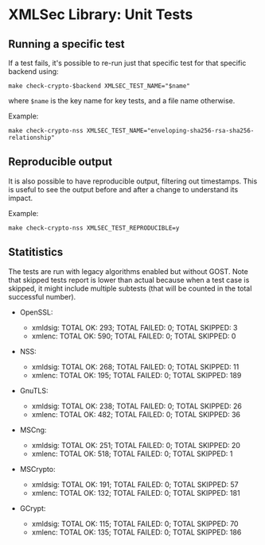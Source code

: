 # XMLSec Library: Unit Tests

## Running a specific test

If a test fails, it's possible to re-run just that specific test for that
specific backend using:

```
make check-crypto-$backend XMLSEC_TEST_NAME="$name"
```

where `$name` is the key name for key tests, and a file name otherwise.

Example:

```
make check-crypto-nss XMLSEC_TEST_NAME="enveloping-sha256-rsa-sha256-relationship"
```

## Reproducible output

It is also possible to have reproducible output, filtering out timestamps. This
is useful to see the output before and after a change to understand its impact.

Example:

```
make check-crypto-nss XMLSEC_TEST_REPRODUCIBLE=y
```

## Statitistics

The tests are run with legacy algorithms enabled but without GOST. Note that skipped
tests report is lower than actual because when a test case is skipped, it might include
multiple subtests (that will be counted in the total successful number).

- OpenSSL:
  - xmldsig: TOTAL OK: 293; TOTAL FAILED: 0; TOTAL SKIPPED: 3
  - xmlenc:  TOTAL OK: 590; TOTAL FAILED: 0; TOTAL SKIPPED: 0

- NSS:
   - xmldsig: TOTAL OK: 268; TOTAL FAILED: 0; TOTAL SKIPPED: 11
   - xmlenc:  TOTAL OK: 195; TOTAL FAILED: 0; TOTAL SKIPPED: 189

- GnuTLS:
   - xmldsig: TOTAL OK: 238; TOTAL FAILED: 0; TOTAL SKIPPED: 26
   - xmlenc:  TOTAL OK: 482; TOTAL FAILED: 0; TOTAL SKIPPED: 36

- MSCng:
   - xmldsig: TOTAL OK: 251; TOTAL FAILED: 0; TOTAL SKIPPED: 20
   - xmlenc:  TOTAL OK: 518; TOTAL FAILED: 0; TOTAL SKIPPED: 1

- MSCrypto:
   - xmldsig: TOTAL OK: 191; TOTAL FAILED: 0; TOTAL SKIPPED: 57
   - xmlenc:  TOTAL OK: 132; TOTAL FAILED: 0; TOTAL SKIPPED: 181

- GCrypt:
   - xmldsig: TOTAL OK: 115; TOTAL FAILED: 0; TOTAL SKIPPED: 70
   - xmlenc:  TOTAL OK: 135; TOTAL FAILED: 0; TOTAL SKIPPED: 186
